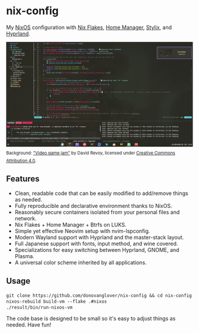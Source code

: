 # nix-config

My [NixOS] configuration with [Nix Flakes], [Home Manager], [Stylix], and [Hyprland].

![A typical screenshot of what my nix-config looks like.](./cover.png)
<sub>Background: ["Video game jam"](https://www.peppercarrot.com/en/viewer/misc__2023-06-12_video-game-jam_by-David-Revoy.html) by David Revoy, licensed under [Creative Commons Attribution 4.0](https://creativecommons.org/licenses/by/4.0/deed.en).</sub>

## Features

- Clean, readable code that can be easily modified to add/remove things as needed.
- Fully reproducible and declarative environment thanks to NixOS.
- Reasonably secure containers isolated from your personal files and network.
- Nix Flakes + Home Manager + Btrfs on LUKS.
- Simple yet effective Neovim setup with nvim-lspconfig.
- Modern Wayland support with Hyprland and the master-stack layout.
- Full Japanese support with fonts, input method, and wine covered.
- Specializations for easy switching between Hyprland, GNOME, and Plasma.
- A universal color scheme inherited by all applications.

## Usage

```fish
git clone https://github.com/donovanglover/nix-config && cd nix-config
nixos-rebuild build-vm --flake .#nixos
./result/bin/run-nixos-vm
```

The code base is designed to be small so it's easy to adjust things as needed. Have fun!

[NixOS]: https://nixos.org/
[Nix Flakes]: https://nixos.wiki/wiki/Flakes
[Home Manager]: https://nix-community.github.io/home-manager/
[Stylix]: https://danth.github.io/stylix/
[Hyprland]: https://hyprland.org/
